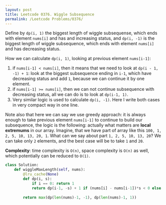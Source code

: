 ```yaml
---
layout: post
title: Leetcode 0376. Wiggle Subsequence
permalink: /Leetcode Problems/0376/
---
```


Define by `dp(i, 1)` the biggest length of wiggle subsequense, which ends with element `nums[i]` and has and increasing status, and `dp(i, -1)` is the biggest length of wiggle subsequence, which ends with element `nums[i]` and has decreasing status.

How we can calculate `dp(i, 1)`, looking at previous element `nums[i-1]`:
1. if `nums[i-1] < nums[i]`, then it means that we need to look at `dp(i - 1, -1) + 1`: look at the biggest subsequence ending in `i-1`, which have decreasing status and add `1`, because we can continue it by one element.
2. if `nums[i-1] >= nums[i]`, then we can not continue subsequence with decreasing status, all we can do is to look at `dp(i-1, 1)`.
3. Very similar logic is used to calculate `dp(i, -1)`. Here I write both cases in very compact way in one line. 

Note also that here we can say we use greedy approach: it is always enough to take previous element `nums[i-1]` to continue to build our subsequence, the logic is the following: actually what matters are **local extremums** in our array. Imagine, that we have part of array like this `100, 1, 2, 5, 10, 13, 20, 1`. What can we say about part `1, 2, 5, 10, 13, 20`? We can take only `2` elements, and the best case will be to take `1` and `20`.

**Complexity**: time complexity is `O(n)`, space complexity is `O(n)` as well, which potentially can be reduced to `O(1)`.

```python
class Solution:
    def wiggleMaxLength(self, nums):
        @lru_cache(None)
        def dp(i, s):
            if i == 0: return 1
            return dp(i-1, -s) + 1 if (nums[i] - nums[i-1])*s < 0 else dp(i-1, s)
            
        return max(dp(len(nums)-1, -1), dp(len(nums)-1, 1))
```